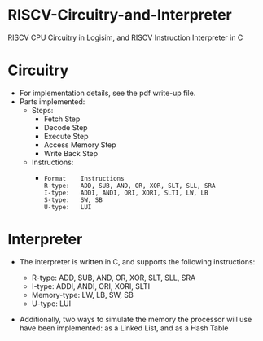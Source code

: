 # RISCV-Circuitry-and-Interpreter
RISCV CPU Circuitry in Logisim, and RISCV Instruction Interpreter in C

# Circuitry
- For implementation details, see the pdf write-up file.
- Parts implemented:
  - Steps:
    - Fetch Step
    - Decode Step
    - Execute Step
    - Access Memory Step
    - Write Back Step
  - Instructions:
    -     Format	Instructions
          R-type:	ADD, SUB, AND, OR, XOR, SLT, SLL, SRA
          I-type:	ADDI, ANDI, ORI, XORI, SLTI, LW, LB
          S-type:	SW, SB
          U-type:	LUI

 # Interpreter
 - The interpreter is written in C, and supports the following instructions:
   
      - R-type:	ADD, SUB, AND, OR, XOR, SLT, SLL, SRA
      - I-type:	ADDI, ANDI, ORI, XORI, SLTI
      - Memory-type:	LW, LB, SW, SB
      - U-type:	LUI
  - Additionally, two ways to simulate the memory the processor will use have been implemented: as a Linked List, and as a Hash Table
  
